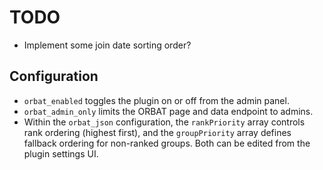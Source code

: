 # TODO
- Implement some join date sorting order?

## Configuration
- `orbat_enabled` toggles the plugin on or off from the admin panel.
- `orbat_admin_only` limits the ORBAT page and data endpoint to admins.
- Within the `orbat_json` configuration, the `rankPriority` array controls rank ordering (highest first), and the `groupPriority` array defines fallback ordering for non-ranked groups. Both can be edited from the plugin settings UI.
